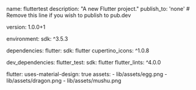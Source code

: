 name: fluttertest
description: "A new Flutter project."
publish_to: 'none' # Remove this line if you wish to publish to pub.dev

version: 1.0.0+1

environment:
  sdk: ^3.5.3

dependencies:
  flutter:
    sdk: flutter
  cupertino_icons: ^1.0.8

dev_dependencies:
  flutter_test:
    sdk: flutter
  flutter_lints: ^4.0.0

flutter:
  uses-material-design: true
  assets:
    - lib/assets/egg.png
    - lib/assets/dragon.png
    - lib/assets/mushu.png
